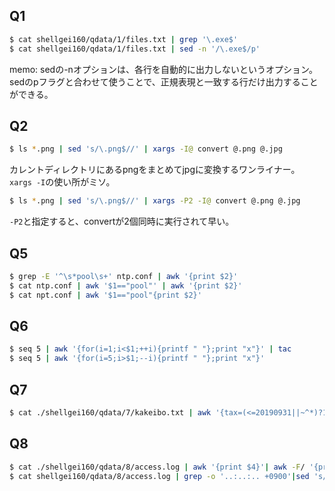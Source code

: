 ## Q1

```bash
$ cat shellgei160/qdata/1/files.txt | grep '\.exe$'
$ cat shellgei160/qdata/1/files.txt | sed -n '/\.exe$/p'
```

memo:
sedの-nオプションは、各行を自動的に出力しないというオプション。
sedのpフラグと合わせて使うことで、正規表現と一致する行だけ出力することができる。

## Q2

```bash
$ ls *.png | sed 's/\.png$//' | xargs -I@ convert @.png @.jpg
```

カレントディレクトリにあるpngをまとめてjpgに変換するワンライナー。
`xargs -I`の使い所がミソ。

```bash
$ ls *.png | sed 's/\.png$//' | xargs -P2 -I@ convert @.png @.jpg
```

`-P2`と指定すると、convertが2個同時に実行されて早い。

## Q5

```bash
$ grep -E '^\s*pool\s+' ntp.conf | awk '{print $2}'
$ cat ntp.conf | awk '$1=="pool"' | awk '{print $2}'
$ cat npt.conf | awk '$1=="pool"{print $2}'
```

## Q6

```bash
$ seq 5 | awk '{for(i=1;i<$1;++i){printf " "};print "x"}' | tac
$ seq 5 | awk '{for(i=5;i>$1;--i){printf " "};print "x"}'
```

## Q7

```bash
$ cat ./shellgei160/qdata/7/kakeibo.txt | awk '{tax=(<=20190931||~^*)?1.08:1.10; print , tax}' | awk '{print int(*)}' | awk '{s+=}END{print s}'
```

## Q8

```bash
$ cat ./shellgei160/qdata/8/access.log | awk '{print $4}'| awk -F/ '{print $3}'|awk -F: '{if($2<=11){a++}else{b++}}END{print "午前 " a; print "午後 " b;}'
$ cat shellgei160/qdata/8/access.log | grep -o '..:..:.. +0900'|sed 's/:.*//'|awk '{print $1<"12" ? "午前" : "午後"}'|sort|uniq -c 
```

